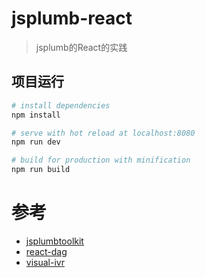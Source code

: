 # jsplumb-react

> jsplumb的React的实践

## 项目运行

``` bash
# install dependencies
npm install

# serve with hot reload at localhost:8080
npm run dev

# build for production with minification
npm run build
```

# 参考
* [jsplumbtoolkit](https://jsplumbtoolkit.com/docs.html)
* [react-dag](https://github.com/ajainarayanan/react-dag)
* [visual-ivr](https://github.com/wangduanduan/visual-ivr)
